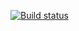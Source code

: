 

[![Build status](https://ci.appveyor.com/api/projects/status/p78w5w9rwbsna27k?svg=true)](https://ci.appveyor.com/project/Pezu-git/arraybuffer-math)
